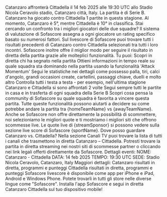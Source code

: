 Catanzaro affronterà Cittadella il 14 feb 2025 alle 19:30 UTC allo Stadio Nicola Ceravolo stadio, Catanzaro città, Italy. La partita è di Serie B.
Catanzaro ha giocato contro Cittadella 1 partite in questa stagione. Al momento, Catanzaro è 5°, mentre Cittadella è 10° in classifica. Stai cercando un confronto tra i migliori giocatori delle due squadre? Il sistema di valutazione di Sofascore assegna a ogni giocatore un rating specifico basato su numerosi fattori.
Sul livescore di Sofascore puoi trovare tutti i risultati precedenti di Catanzaro contro Cittadella selezionati tra tutti i loro incontri. Sofascore inoltre offre il miglior modo per seguire il risultato in diretta della partita grazie alle molteplici funzionalità. Tu puoi:
Scopri in diretta chi ha segnato nella partita
Ottieni informazioni in tempo reale su quale squadra sta dominando nella partita usando la funzionalità 'Attack Momentum'
Segui le statistiche nei dettagli come possesso palla, tiri, calci d'angolo, grandi occasioni create, cartellini, passaggi chiave, duelli e molto altro
Controlla tutti i testa a testa - per esempio, nell'ultima stagione Catanzaro e Cittadella si sono affrontati 2 volte
Segui sempre tutti le partite in casa e in trasferta di ogni squadra della Serie B
Scopri cosa pensa la community di Sofascore su quale squadra è favorita a vincere questa partita.
Tutte queste funzionalità possono aiutarti a decidere su come potrebbe andare la partita tra {homeTeamName} vs {awayTeamName}. Anche se Sofascore non offre direttamente la possibilità di scommettere, noi selezioniamo le migliori quote e ti mostriamo i migliori siti che offrono scommesse live. Le quote live di {streamSponsor} si possono vedere sulla sezione live score</sportlink> di Sofascore <sportlink>{sportName}.
Dove posso guardare Catanzaro vs. Cittadella? Nella sezione Canali TV puoi trovare la lista di tutti i canali che trasmettono in diretta Catanzaro – Cittadella. Potresti trovare la partita in diretta streaming nei nostri siti di scommesse partner o cliccando nei link legali offerti direttamente da Sofascore.
Dettagli eventi:
NOME: Catanzaro - Cittadella
DATA: 14 feb 2025
TEMPO: 19:30 UTC
SEDE: Stadio Nicola Ceravolo, Catanzaro, Italy
Maggiori dettagli:
Catanzaro risultati in diretta, programmi e punteggi
Cittadella risultati in diretta, programmi e punteggi
Sofascore livescore è disponibile come app per iPhone e iPad, Android e Windows Phone. Potete trovarli in tutti gli store nelle diverse lingue come "Sofascore". Installa l'app Sofascore e segui in diretta Catanzaro Cittadella sul tuo dispositivo mobile!
